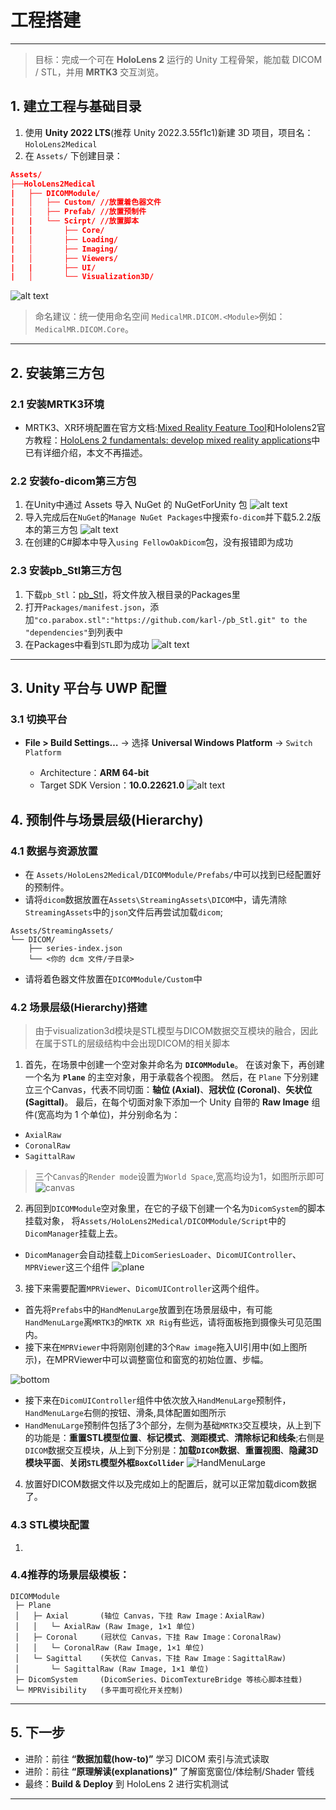 # 工程搭建
---

> 目标：完成一个可在 **HoloLens 2** 运行的 Unity 工程骨架，能加载 DICOM / STL，并用 **MRTK3** 交互浏览。

## 1. 建立工程与基础目录

1. 使用 **Unity 2022 LTS**(推荐 Unity 2022.3.55f1c1)新建 3D 项目，项目名：`HoloLens2Medical`
2. 在 `Assets/` 下创建目录：

```json
Assets/
├──HoloLens2Medical
|   ├── DICOMModule/
|   │   ├── Custom/ //放置着色器文件
|   │   ├── Prefab/ //放置预制件
|   |   └── Scirpt/ //放置脚本
|   |       ├── Core/
|   │       ├── Loading/
|   │       ├── Imaging/
|   │       ├── Viewers/
|   |       ├── UI/
|   │       └── Visualization3D/
```
![alt text](./img/document_structure.png)

> 命名建议：统一使用命名空间 `MedicalMR.DICOM.<Module>`例如：`MedicalMR.DICOM.Core`。
---

## 2. 安装第三方包
### 2.1  安装MRTK3环境
* MRTK3、XR环境配置在官方文档:[Mixed Reality Feature Tool](https://learn.microsoft.com/en-us/windows/mixed-reality/develop/unity/welcome-to-mr-feature-tool)和Hololens2官方教程：[HoloLens 2 fundamentals: develop mixed reality applications](https://learn.microsoft.com/en-us/training/paths/beginner-hololens-2-tutorials/)中已有详细介绍，本文不再描述。
### 2.2 安装fo-dicom第三方包
1. 在Unity中通过 Assets 导入 NuGet 的 NuGetForUnity 包
![alt text](./img/import_packages.png)
2. 导入完成后在`NuGet`的`Manage NuGet Packages`中搜索`fo-dicom`并下载5.2.2版本的第三方包
![alt text](./img/fo-dicom.png)
3. 在创建的C#脚本中导入`using FellowOakDicom`包，没有报错即为成功
### 2.3 安装pb_Stl第三方包
1. 下载`pb_Stl`：[pb_Stl](https://github.com/karl-/pb_Stl)，将文件放入根目录的Packages里
2. 打开`Packages/manifest.json`，添加`"co.parabox.stl":"https://github.com/karl-/pb_Stl.git" to the "dependencies"`到列表中
3. 在Packages中看到`STL`即为成功
![alt text](./img/stl.png)
---

## 3. Unity 平台与 UWP 配置

### 3.1 切换平台

* **File > Build Settings…** → 选择 **Universal Windows Platform** → `Switch Platform`

  * Architecture：**ARM 64-bit**
  * Target SDK Version：**10.0.22621.0**
![alt text](./img/uwp.png)


## 4. 预制件与场景层级(Hierarchy)

### 4.1 数据与资源放置
* 在 `Assets/HoloLens2Medical/DICOMModule/Prefabs/`中可以找到已经配置好的预制件。
* 请将`dicom`数据放置在`Assets\StreamingAssets\DICOM`中，请先清除`StreamingAssets`中的`json`文件后再尝试加载`dicom`;

```
Assets/StreamingAssets/
└── DICOM/
    ├── series-index.json
    └── <你的 dcm 文件/子目录>
```
* 请将着色器文件放置在`DICOMModule/Custom`中

### 4.2 场景层级(Hierarchy)搭建
>由于visualization3d模块是STL模型与DICOM数据交互模块的融合，因此在属于STL的层级结构中会出现DICOM的相关脚本

1. 首先，在场景中创建一个空对象并命名为 **`DICOMModule`**。
在该对象下，再创建一个名为 **`Plane`** 的主空对象，用于承载各个视图。
然后，在 `Plane` 下分别建立三个Canvas，代表不同切面：**轴位 (Axial)**、**冠状位 (Coronal)**、**矢状位 (Sagittal)**。
最后，在每个切面对象下添加一个 Unity 自带的 **Raw Image** 组件(宽高均为 1 个单位)，并分别命名为：

* `AxialRaw`
* `CoronalRaw`
* `SagittalRaw`
>三个`Canvas`的`Render mode`设置为`World Space`,宽高均设为1，如图所示即可![canvas](./img/canvas.png)


2. 再回到`DICOMModule`空对象里，在它的子级下创建一个名为`DicomSystem`的脚本挂载对象，
将`Assets/HoloLens2Medical/DICOMModule/Script`中的`DicomManager`挂载上去。
* `DicomManager`会自动挂载上`DicomSeriesLoader`、`DicomUIController`、`MPRViewer`这三个组件
![plane](./img/plane.png)

3. 接下来需要配置`MPRViewer`、`DicomUIController`这两个组件。
* 首先将`Prefabs`中的`HandMenuLarge`放置到在场景层级中，有可能`HandMenuLarge`离`MRTK3`的`MRTK XR Rig`有些远，请将面板拖到摄像头可见范围内。
* 接下来在`MPRViewer`中将刚刚创建的3个`Raw image`拖入UI引用中(如上图所示)，在MPRViewer中可以调整窗位和窗宽的初始位置、步幅。

![bottom](./img/bottom.png)
* 接下来在`DicomUIController`组件中依次放入`HandMenuLarge`预制件，`HandMenuLarge`右侧的按钮、滑条,具体配置如图所示
* `HandMenuLarge`预制件包括了3个部分，左侧为基础`MRTK3`交互模块，从上到下的功能是：**重置STL模型位置**、**标记模式**、**测距模式**、**清除标记和线条**;右侧是`DICOM`数据交互模块，从上到下分别是：**加载`DICOM`数据**、**重置视图**、**隐藏3D模块平面**、**关闭`STL`模型外框`BoxCollider`** 
![HandMenuLarge](./img/HandMenuLarge.png)

4. 放置好DICOM数据文件以及完成如上的配置后，就可以正常加载dicom数据了。

### 4.3 STL模块配置
1. 

### 4.4推荐的场景层级模板：

```
DICOMModule
 ├─ Plane
 │   ├─ Axial       (轴位 Canvas，下挂 Raw Image：AxialRaw)
 │   │   └─ AxialRaw (Raw Image, 1×1 单位)
 │   ├─ Coronal     (冠状位 Canvas，下挂 Raw Image：CoronalRaw)
 │   │   └─ CoronalRaw (Raw Image, 1×1 单位)
 │   └─ Sagittal    (矢状位 Canvas，下挂 Raw Image：SagittalRaw)
 │       └─ SagittalRaw (Raw Image, 1×1 单位)
 ├─ DicomSystem     (DicomSeries、DicomTextureBridge 等核心脚本挂载)
 └─ MPRVisibility   (多平面可视化开关控制)

```

---
## 5. 下一步

* 进阶：前往 **“数据加载(how-to)”** 学习 DICOM 索引与流式读取
* 进阶：前往 **“原理解读(explanations)”** 了解窗宽窗位/体绘制/Shader 管线
* 最终：**Build & Deploy** 到 HoloLens 2 进行实机测试
---
